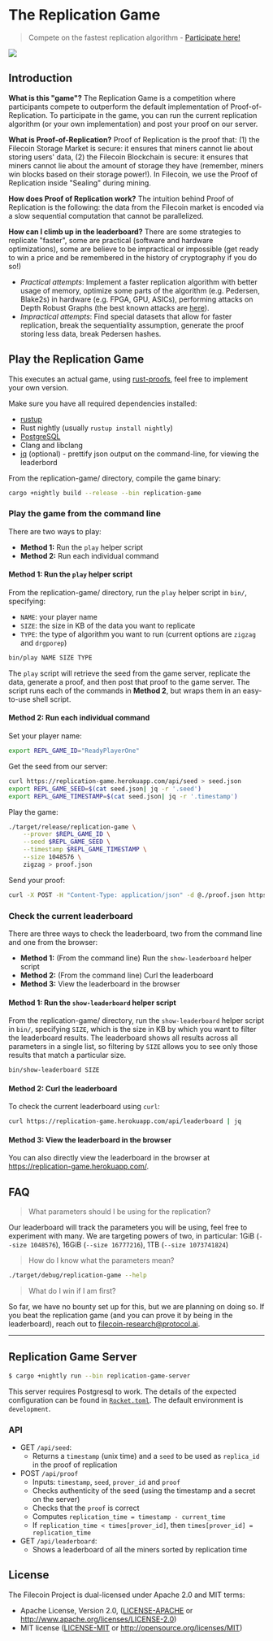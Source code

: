 # The Replication Game

> Compete on the fastest replication algorithm - [Participate here!](http://replication-game.herokuapp.com/)

![](https://ipfs.io/ipfs/Qmdr2HMghfsknH9nfrRU2fjcdqZK8bjM8xa2JShBkehsCF/giphy.gif)

## Introduction

**What is this "game"?** The Replication Game is a competition where participants compete to outperform the default implementation of Proof-of-Replication. To participate in the game, you can run the current replication algorithm (or your own implementation) and post your proof on our server.

**What is Proof-of-Replication?** Proof of Replication is the proof that: (1) the Filecoin Storage Market is secure: it ensures that miners cannot lie about storing users' data, (2) the Filecoin Blockchain is secure: it ensures that miners cannot lie about the amount of storage they have (remember, miners win blocks based on their storage power!). In Filecoin, we use the Proof of Replication inside "Sealing" during mining.

**How does Proof of Replication work?** The intuition behind Proof of Replication is the following: the data from the Filecoin market is encoded via a slow sequential computation that cannot be parallelized.

**How can I climb up in the leaderboard?** There are some strategies to replicate "faster", some are practical (software and hardware optimizations), some are believe to be impractical or impossible (get ready to win a price and be remembered in the history of cryptography if you do so!)

- *Practical attempts*: Implement a faster replication algorithm with better usage of memory, optimize some parts of the algorithm (e.g. Pedersen, Blake2s) in hardware (e.g. FPGA, GPU, ASICs), performing attacks on Depth Robust Graphs (the best known attacks are [here](https://eprint.iacr.org/2017/443)).
- *Impractical attempts*: Find special datasets that allow for faster replication, break the sequentiality assumption, generate the proof storing less data, break Pedersen hashes.

## Play the Replication Game

This executes an actual game, using [rust-proofs](https://github.com/filecoin-project/rust-proofs), feel free to implement your own version.

Make sure you have all required dependencies installed:

- [rustup](https://www.rust-lang.org/tools/install)
- Rust nightly (usually `rustup install nightly`)
- [PostgreSQL](https://www.postgresql.org/)
- Clang and libclang
- [jq](https://stedolan.github.io/jq/download/) (optional) - prettify json output on the command-line, for viewing the leaderbord

From the replication-game/ directory, compile the game binary:

```bash
cargo +nightly build --release --bin replication-game
```

### Play the game from the command line

There are two ways to play:
- **Method 1:** Run the `play` helper script
- **Method 2:** Run each individual command

#### Method 1: Run the `play` helper script

From the replication-game/ directory, run the `play` helper script in `bin/`, specifying:
- `NAME`: your player name
- `SIZE`: the size in KB of the data you want to replicate
- `TYPE`: the type of algorithm you want to run (current options are `zigzag` and `drgporep`)

```bash
bin/play NAME SIZE TYPE
```

The `play` script will retrieve the seed from the game server, replicate the data, generate a proof, and then post that proof to the game server. The script runs each of the commands in **Method 2**, but wraps them in an easy-to-use shell script.

#### Method 2: Run each individual command

Set your player name:

```bash
export REPL_GAME_ID="ReadyPlayerOne"
```

Get the seed from our server:

```bash
curl https://replication-game.herokuapp.com/api/seed > seed.json
export REPL_GAME_SEED=$(cat seed.json| jq -r '.seed')
export REPL_GAME_TIMESTAMP=$(cat seed.json| jq -r '.timestamp')
```

Play the game:

```bash
./target/release/replication-game \
	--prover $REPL_GAME_ID \
	--seed $REPL_GAME_SEED \
	--timestamp $REPL_GAME_TIMESTAMP \
	--size 1048576 \
	zigzag > proof.json
```

Send your proof:

```bash
curl -X POST -H "Content-Type: application/json" -d @./proof.json https://replication-game.herokuapp.com/api/proof
```

### Check the current leaderboard

There are three ways to check the leaderboard, two from the command line and one from the browser:
- **Method 1:** (From the command line) Run the `show-leaderboard` helper script
- **Method 2:** (From the command line) Curl the leaderboard
- **Method 3:** View the leaderboard in the browser

#### Method 1: Run the `show-leaderboard` helper script

From the replication-game/ directory, run the `show-leaderboard` helper script in `bin/`, specifying `SIZE`, which is the size in KB by which you want to filter the leaderboard results. The leaderboard shows all results across all parameters in a single list, so filtering by `SIZE` allows you to see only those results that match a particular size.

```bash
bin/show-leaderboard SIZE
```

#### Method 2: Curl the leaderboard

To check the current leaderboard using `curl`:

```bash
curl https://replication-game.herokuapp.com/api/leaderboard | jq
```

#### Method 3: View the leaderboard in the browser

You can also directly view the leaderboard in the browser at https://replication-game.herokuapp.com/.

## FAQ

>  What parameters should I be using for the replication?

Our leaderboard will track the parameters you will be using, feel free to experiment with many. We are targeting powers of two, in particular: 1GiB (`--size 1048576`), 16GiB (`--size 16777216`), 1TB (`--size 1073741824`)

> How do I know what the parameters mean?

```bash
./target/debug/replication-game --help
```

> What do I win if I am first?

So far, we have no bounty set up for this, but we are planning on doing so. If you beat the replication game (and you can prove it by being in the leaderboard), reach out to [filecoin-research@protocol.ai](mailto:filecoin-research@protocol.ai).



------



## Replication Game Server

```bash
$ cargo +nightly run --bin replication-game-server
```

This server requires Postgresql to work. The details of the expected configuration can be found in [`Rocket.toml`](Rocket.toml). The default environment is `development`.

### API

- GET `/api/seed`:
  - Returns a `timestamp` (unix time) and a `seed` to be used as `replica_id` in the proof of replication
- POST `/api/proof`
  - Inputs: `timestamp`, `seed`, `prover_id` and `proof`
  - Checks authenticity of the seed (using the timestamp and a secret on the server)
  - Checks that the `proof` is correct
  - Computes `replication_time = timestamp - current_time`
  - If `replication_time < times[prover_id]`, then `times[prover_id] = replication_time`
- GET `/api/leaderboard`:
  - Shows a leaderboard of all the miners sorted by replication time

## License

The Filecoin Project is dual-licensed under Apache 2.0 and MIT terms:

- Apache License, Version 2.0, ([LICENSE-APACHE](LICENSE-APACHE) or http://www.apache.org/licenses/LICENSE-2.0)
- MIT license ([LICENSE-MIT](LICENSE-MIT) or http://opensource.org/licenses/MIT)
